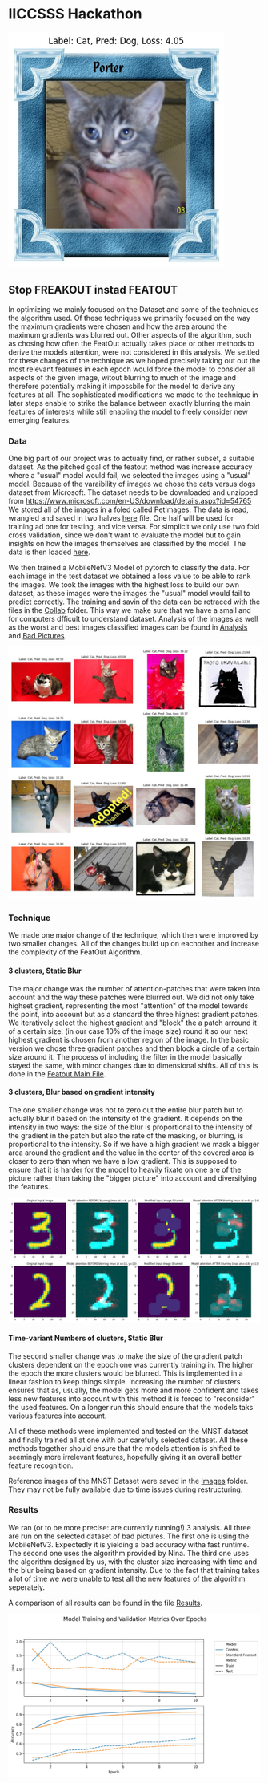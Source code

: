 # IICCSSS Hackathon

![stg](imgs/porter.png)

## Stop FREAKOUT instad FEATOUT
In optimizing we mainly focused on the Dataset and some of the techniques the algorithm used. Of these techniques we primarily focused on the way the maximum gradients were chosen and how the area around the maximum gradients was blurred out. Other aspects of the algorithm, such as chosing how often the FeatOut actually takes place or other methods to derive the models attention, were not considered in this analysis.
We settled for these changes of the technique as we hoped precisely taking out out the most relevant features in each epoch would force the model to consider all aspects of the given image, witout blurring to much of the image and therefore potentially making it impossbile for the model to derive any features at all. The sophisticated modifications we made to the technique in later steps enable to strike the balance between exactly blurring the main features of interests while still enabling the model to freely consider new emerging features.

### Data
One big part of our project was to actually find, or rather subset, a suitable dataset. As the pitched goal of the featout method was increase accuracy where a "usual" model would fail, we selected the images using a "usual" model. 
Because of the varaibility of images we chose the cats versus dogs dataset from Microsoft. The dataset needs to be downloaded and unzipped from https://www.microsoft.com/en-US/download/details.aspx?id=54765
We stored all of the images in a foled called PetImages.
The data is read, wrangled and saved in two halves  [here](dataset.ipynb) file. One half will be used for training ad one for testing, and vice versa. For simplicit we only use two fold cross validation, since we don't want to evaluate the model but to gain insights on how the images themselves are classified by the model.
The data is then loaded [here](load_data.ipynb).

We then trained a MobileNetV3 Model of pytorch to classify the data. For each image in the test dataset we obtained a loss value to be able to rank the images. We took the images with the highest loss to build our own dataset, as these images were the images the "usual" model would fail to predict correctly. The training and savin of the data can be retraced with the files in the [Collab](collab_notebooks) folder.
This way we make sure that we have a small and for computers dfficult to understand dataset. 
Analysis of the images as well as the worst and best images classified images can be found in [Analysis](analyze/analyze_worst.ipynb)  and [Bad Pictures](visually_worst.ipynb).

![worst](imgs/first_worst.jpg)

### Technique
We made one major change of the technique, which then were improved by two smaller changes. All of the changes build up on eachother and increase the complexity of the FeatOut Algorithm.
#### 3 clusters, Static Blur
The major change was the number of attention-patches that were taken into account and the way these patches were blurred out.
We did not only take highset gradient, representing the most "attention" of the model towards the point, into account but as a standard the three highest gradient patches.
We iteratively select the highest gradient and "block" the a patch arround it of a certain size. (in our case 10% of the image size) round it so our next highest gradient is chosen from another region of the image. 
In the basic version we chose three gradient patches and then block a circle of a certain size around it.
The process of including the filter in the model basically stayed the same, with minor changes due to dimensional shifts.
All of this is done in the [Featout Main File](MJ_featout_jupyter.ipynb).


#### 3 clusters, Blur based on gradient intensity
The one smaller change was not to zero out the entire blur patch but to actually blur it based on the intensity of the gradient. It depends on the intensity in two ways: the size of the blur is proportional to the intensity of the gradient in the patch but also the rate of the masking, or blurring, is proportional to the intensity. So if we have a high gradient we mask a bigger area around the gradient and the value in the center of the covered area is closer to zero than when we have a low gradient. 
This is supposed to ensure that it is harder for the model to heavily fixate on one are of the picture rather than taking the "bigger picture" into account and diversifying the features. 

![dsa](imgs/3_Clusters_StaticBlur_ex1.jpg)
![dsa](imgs/3_Clusters_StaticBlur_ex2.jpg)
#### Time-variant Numbers of clusters, Static Blur
The second smaller change was to make the size of the gradient patch clusters dependent on the epoch one was currently training in. The higher the epoch the more clusters would be blurred. This is implemented in a linear fashion to keep things simple. Increasing the number of clusters ensures that as, usually, the model gets more and more confident and takes less new features into account with this method it is forced to "reconsider" the used features. On a longer run this should ensure that the models taks various features into account.

All of these methods were implemented and tested on the MNST dataset and finally trained all at one with our carefully selected dataset. All these methods together should ensure that the models attention is shifted to seemingly more irrelevant features, hopefully giving it an overall better feature recognition. 

Reference images of the MNST Dataset were saved in the [Images](imgs) folder. They may not be fully available due to time issues during restructuring.

### Results
We ran (or to be more precise: are currently running!) 3 analysis. All three are run on the selected dataset of bad pictures.
The first one is using the MobileNetV3. Expectedly it is yielding a bad accuracy witha fast runtime.
The second one uses the algorithm provided by Nina. 
The third one uses the algorithm designed by us, with the cluster size increasing with time and the blur being based on gradient intensity. Due to the fact that training takes a lot of time we were unable to test all the new features of the algorithm seperately.

A comparison of all results can be found in the file [Results](analysis.ipynb).

![imgs](imgs/results.jpg)